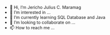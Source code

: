 - 👋 Hi, I’m Jericho Julius C. Maramag
- 👀 I’m interested in ...
- 🌱 I’m currently learning SQL Database and Java 
- 💞️ I’m looking to collaborate on ...
- 📫 How to reach me ...


<!---
jjmaramag/jjmaramag is a ✨ special ✨ repository because its `README.md` (this file) appears on your GitHub profile.
You can click the Preview link to take a look at your changes.
--->
